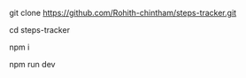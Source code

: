 git clone https://github.com/Rohith-chintham/steps-tracker.git

cd steps-tracker

npm i

npm run dev
